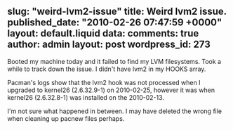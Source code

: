 slug: "weird-lvm2-issue"
title: Weird lvm2 issue.
published_date: "2010-02-26 07:47:59 +0000"
layout: default.liquid
data:
  comments: true
  author: admin
  layout: post
  wordpress_id: 273
---
Booted my machine today and it failed to find my LVM filesystems. Took a while to track down the issue. I didn't have lvm2 in my HOOKS array.

Pacman's logs show that the lvm2 hook was not processed when I upgraded to kernel26 (2.6.32.9-1) on 2010-02-25, however it was when kernel26 (2.6.32.8-1) was installed on the 2010-02-13.

I'm not sure what happened in between. I may have deleted the wrong file when cleaning up pacnew files perhaps.
